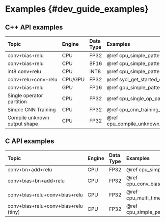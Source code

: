 # Examples {#dev_guide_examples}

## C++ API examples

| Topic                                | Engine   | Data Type | Examples                                              |
| :----                                | :---     | :---      | :----                                                 |
| conv+bias+relu                       | CPU      | FP32      | @ref cpu_simple_pattern_f32_cpp                       |
| conv+bias+relu                       | CPU      | BF16      | @ref cpu_simple_pattern_bf16_cpp                      |
| int8 conv+relu                       | CPU      | INT8      | @ref cpu_simple_pattern_int8_cpp                      |
| conv+relu+conv+relu                  | CPU/GPU  | FP32      | @ref sycl_get_started_cpp                             |
| conv+bias+relu                       | GPU      | FP16      | @ref gpu_simple_pattern_fp16_cpp                      |
| Single operator partition            | CPU      | FP32      | @ref cpu_single_op_partition_f32_cpp                  |
| Simple CNN Training                  | CPU      | FP32      | @ref cpu_cnn_training_f32_cpp                         |
| Compile unknown output shape         | CPU      | FP32      | @ref cpu_compile_unknown_output_shape_cpp             |

## C API examples

| Topic                                | Engine   | Data Type | Examples                          |
| :----                                | :---     | :---      | :----                             |
| conv+bn+add+relu                     | CPU      | FP32      | @ref cpu_simple_pattern_c         |
| conv+bias+bn+add+relu                | CPU      | FP32      | @ref cpu_conv_bias_bn_add_relu_c  |
| conv+bias+relu+conv+bias+relu        | CPU      | FP32      | @ref cpu_multi_times_inference_c  |
| conv+bias+relu+conv+bias+relu (tiny) | CPU      | FP32      | @ref cpu_simple_pattern_tiny_c    |
